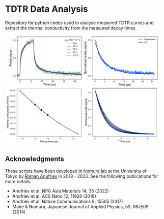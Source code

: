 # TDTR Data Analysis

Repository for python codes used to analyse measured TDTR curves and extract the thermal conductivity from the measured decay times.

![screenshot](screen.png)

## Acknowledgments

These scripts have been developed in [Nomura lab](https://nlab.iis.u-tokyo.ac.jp/) at the University of Tokyo by [Roman Anufriev](https://anufrievroman.com/) in 2018 - 2023. See the following publications for more details:

- Anufriev et al. NPG Asia Materials 14, 35 (2022)
- Anufriev et al. ACS Nano 12, 11928 (2018)
- Anufriev et al. Nature Communications 8, 15505 (2017)
- Maire & Nomura, Japanese Journal of Applied Physics, 53, 06JE09 (2014)
